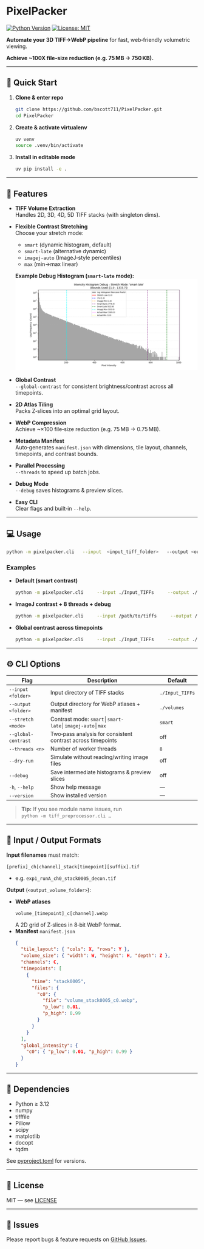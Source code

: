 # PixelPacker  
[![Python Version](https://img.shields.io/pypi/pyversions/pixelpacker)](https://pypi.org/project/pixelpacker/) [![License: MIT](https://img.shields.io/badge/License-MIT-yellow.svg)](https://opensource.org/licenses/MIT)

**Automate your 3D TIFF→WebP pipeline** for fast, web‑friendly volumetric viewing. 

**Achieve ~100X file‑size reduction (e.g. 75 MB → 750 KB).**

---

## 🚀 Quick Start

1. **Clone & enter repo**  
   ```bash
   git clone https://github.com/bscott711/PixelPacker.git
   cd PixelPacker
   ```
2. **Create & activate virtualenv**  
   ```bash
   uv venv
   source .venv/bin/activate
   ```
3. **Install in editable mode**  
   ```bash
   uv pip install -e .
   ```

---

## 🎨 Features

- **TIFF Volume Extraction**  
  Handles 2D, 3D, 4D, 5D TIFF stacks (with singleton dims).
- **Flexible Contrast Stretching**  
  Choose your stretch mode:  
  - `smart` (dynamic histogram, default)  
  - `smart-late` (alternative dynamic)  
  - `imagej-auto` (ImageJ‑style percentiles)  
  - `max` (min→max linear)

  **Example Debug Histogram (`smart-late` mode):**
        ![Example Debug Histogram Plot](./debug_hist_example.png "PixelPacker Debug Histogram")

- **Global Contrast**  
  `--global-contrast` for consistent brightness/contrast across all timepoints.
- **2D Atlas Tiling**  
  Packs Z‑slices into an optimal grid layout.
- **WebP Compression**  
  Achieve ~×100 file‑size reduction (e.g. 75 MB → 0.75 MB).
- **Metadata Manifest**  
  Auto‑generates `manifest.json` with dimensions, tile layout, channels, timepoints, and contrast bounds.
- **Parallel Processing**  
  `--threads` to speed up batch jobs.
- **Debug Mode**  
  `--debug` saves histograms & preview slices.
- **Easy CLI**  
  Clear flags and built‑in `--help`.

---

## 💻 Usage

```bash
python -m pixelpacker.cli   --input  <input_tiff_folder>   --output <output_volume_folder>   [OPTIONS]
```

### Examples

- **Default (smart contrast)**  
  ```bash
  python -m pixelpacker.cli     --input ./Input_TIFFs     --output ./volumes
  ```
- **ImageJ contrast + 8 threads + debug**  
  ```bash
  python -m pixelpacker.cli     --input /path/to/tiffs     --output /path/to/web_volumes     --stretch imagej-auto     --threads 8     --debug
  ```
- **Global contrast across timepoints**  
  ```bash
  python -m pixelpacker.cli     --input ./Input_TIFFs     --output ./volumes_global     --global-contrast
  ```

---

## ⚙️ CLI Options

| Flag                   | Description                                                                                          | Default        |
|------------------------|------------------------------------------------------------------------------------------------------|----------------|
| `--input <folder>`     | Input directory of TIFF stacks                                                                      | `./Input_TIFFs`|
| `--output <folder>`    | Output directory for WebP atlases + manifest                                                        | `./volumes`    |
| `--stretch <mode>`     | Contrast mode: `smart`│`smart-late`│`imagej-auto`│`max`                                                | `smart`        |
| `--global-contrast`    | Two‑pass analysis for consistent contrast across timepoints                                          | off            |
| `--threads <n>`        | Number of worker threads                                                                            | `8`            |
| `--dry-run`            | Simulate without reading/writing image files                                                         | off            |
| `--debug`              | Save intermediate histograms & preview slices                                                        | off            |
| `-h`, `--help`         | Show help message                                                                                   | —              |
| `--version`            | Show installed version                                                                              | —              |

> **Tip:** If you see module name issues, run  
> `python -m tiff_preprocessor.cli …`

---

## 📂 Input / Output Formats

**Input filenames** must match:  
```
[prefix]_ch[channel]_stack[timepoint][suffix].tif
```
- e.g. `exp1_runA_ch0_stack0005_decon.tif`

**Output** (`<output_volume_folder>`):  
- **WebP atlases**  
  ```
  volume_[timepoint]_c[channel].webp
  ```
  A 2D grid of Z‑slices in 8‑bit WebP format.  
- **Manifest** `manifest.json`  
  ```json
  {
    "tile_layout": { "cols": X, "rows": Y },
    "volume_size": { "width": W, "height": H, "depth": Z },
    "channels": C,
    "timepoints": [
      {
        "time": "stack0005",
        "files": {
          "c0": {
            "file": "volume_stack0005_c0.webp",
            "p_low": 0.01,
            "p_high": 0.99
          }
        }
      }
    ],
    "global_intensity": {
      "c0": { "p_low": 0.01, "p_high": 0.99 }
    }
  }
  ```
---

## 🔗 Dependencies

- Python ≥ 3.12  
- numpy  
- tifffile  
- Pillow  
- scipy  
- matplotlib  
- docopt  
- tqdm  

See [pyproject.toml](pyproject.toml) for versions.

---

## 📄 License

MIT — see [LICENSE](LICENSE)

---

## 🐞 Issues

Please report bugs & feature requests on [GitHub Issues](https://github.com/bscott711/PixelPacker/issues).
